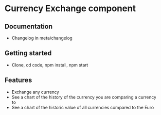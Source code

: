 # Currency Exchange component

## Documentation
* Changelog in meta/changelog

## Getting started
* Clone, cd code, npm install, npm start


## Features
* Exchange any currency
* See a chart of the history of the currency you are comparing a currency to
* See a chart of the historic value of all currencies compared to the Euro